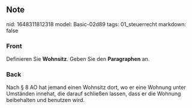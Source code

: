 ## Note
nid: 1648311812318
model: Basic-02d89
tags: 01_steuerrecht
markdown: false

### Front
Definieren Sie <b>Wohnsitz</b>. Geben Sie den <b>Paragraphen</b>
an.

### Back
Nach § 8 AO hat jemand einen Wohnsitz dort, wo er eine Wohnung unter Umständen innehat, die darauf schließen lassen, dass er die Wohnung beibehalten und benutzen wird.
